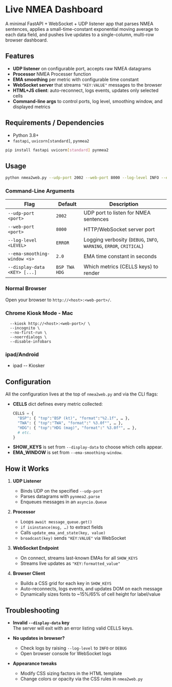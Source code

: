 # Live NMEA  Dashboard

A minimal FastAPI + WebSocket + UDP listener app that parses NMEA sentences, applies a small-time-constant exponential moving average to each data field, and pushes live updates to a single-column, multi-row browser dashboard.



##  Features

- **UDP listener** on configurable port, accepts raw NMEA datagrams  
- **Processor** NMEA Processer function
- **EMA smoothing** per metric with configurable time constant  
- **WebSocket server** that streams `"KEY:VALUE"` messages to the browser  
- **HTML+JS client**: auto-reconnect, logs events, updates only selected cells  
- **Command-line args** to control ports, log level, smoothing window, and displayed metrics



## Requirements / Dependencies

- Python 3.8+  
- `fastapi`, `uvicorn[standard]`, `pynmea2`

```bash
pip install fastapi uvicorn[standard] pynmea2
```



##  Usage

   ```bash
   python nmea2web.py --udp-port 2002 --web-port 8000 --log-level INFO --ema-smoothing-window 2.0 --display-data BSP TWA HDG
   ```

### Command-Line Arguments

| Flag                         | Default                     | Description                                                          |
|------------------------------|-----------------------------|----------------------------------------------------------------------|
| `--udp-port <port>`          | `2002`                      | UDP port to listen for NMEA sentences                                |
| `--web-port <port>`          | `8000`                      | HTTP/WebSocket server port                                           |
| `--log-level <LEVEL>`        | `ERROR`                     | Logging verbosity (`DEBUG`, `INFO`, `WARNING`, `ERROR`, `CRITICAL`)  |
| `--ema-smoothing-window <s>` | `2.0`                       | EMA time constant in seconds                                         |
| `--display-data <KEY> [...]` | `BSP TWA HDG`               | Which metrics (CELLS keys) to render                                 |


### Normal Browser
Open your browser to `http://<host>:<web-port>/`.


### Chrome Kiosk Mode - Mac 
```open -a "Google Chrome" --args \
  --kiosk http://<host>:<web-port>/ \
  --incognito \
  --no-first-run \
  --noerrdialogs \
  --disable-infobars
```


### ipad/Android
- ipad
-- Kiosker







## Configuration

All the configuration lives at the top of `nmea2web.py` and via the CLI flags:

- **CELLS** dict defines every metric collected:
  ```python
  CELLS = {
    "BSP": { "top":"BSP (kt)", "format":"%2.1f", … },
    "TWA": { "top":"TWA", "format":" %3.0f°", … },
    "HDG": { "top":"HDG (mag)", "format":" %3.0f°", … },
    # etc.
  }
  ```
- **SHOW_KEYS** is set from `--display-data` to choose which cells appear.
- **EMA_WINDOW** is set from `--ema-smoothing-window`.



## How it Works

1. **UDP Listener**  
   - Binds UDP on the specified `--udp-port`  
   - Parses datagrams with `pynmea2.parse`  
   - Enqueues messages in an `asyncio.Queue`

2. **Processor**  
   - Loops `await message_queue.get()`  
   - `if isinstance(msg, …)` to extract fields  
   - Calls `update_ema_and_state(key, value)`  
   - `broadcast(key)` sends `"KEY:VALUE"` via WebSocket

3. **WebSocket Endpoint**  
   - On connect, streams last-known EMAs for all `SHOW_KEYS`  
   - Streams live updates as `"KEY:formatted_value"`

4. **Browser Client**  
   - Builds a CSS grid for each key in `SHOW_KEYS`  
   - Auto-reconnects, logs events, and updates DOM on each message  
   - Dynamically sizes fonts to ~15%/65% of cell height for label/value



## Troubleshooting

- **Invalid `--display-data` key**  
  The server will exit with an error listing valid CELLS keys.

- **No updates in browser?**  
  - Check logs by raising `--log-level` to `INFO` or `DEBUG`  
  - Open browser console for WebSocket logs

- **Appearance tweaks**  
  - Modify CSS sizing factors in the HTML template  
  - Change colors or opacity via the CSS rules in `nmea2web.py`

